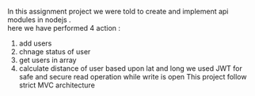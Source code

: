 In this assignment project we were told to create and implement api modules in nodejs . <br>
here we have performed 4 action :<br>
1. add users
2. chnage status of user
3. get users in array
4. calculate distance of user based upon lat and long
we used JWT for safe and secure read operation while write is open
This project follow strict MVC architecture
